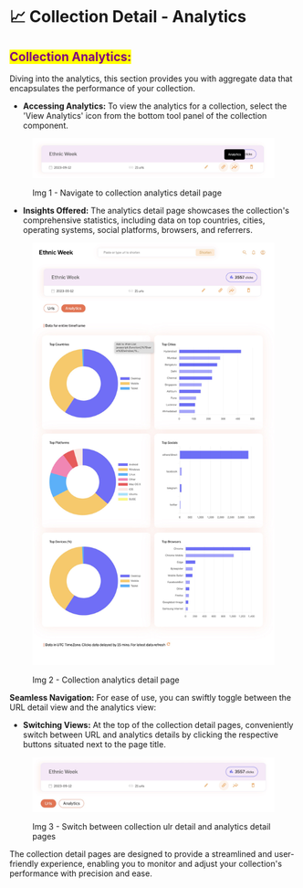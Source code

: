 # 📈 Collection Detail - Analytics

## <mark style="color:purple;">Collection A</mark><mark style="color:purple;">**nalytics:**</mark>&#x20;

Diving into the analytics, this section provides you with aggregate data that encapsulates the performance of your collection.

* **Accessing Analytics:** To view the analytics for a collection, select the 'View Analytics' icon from the bottom tool panel of the collection component.

<figure><img src="../.gitbook/assets/Collection - View analytics.jpg" alt=""><figcaption><p>Img 1 - Navigate to collection analytics detail page </p></figcaption></figure>

* **Insights Offered:** The analytics detail page showcases the collection's comprehensive statistics, including data on top countries, cities, operating systems, social platforms, browsers, and referrers.

<figure><img src="../.gitbook/assets/Collection - Analytics.jpg" alt=""><figcaption><p>Img 2 - Collection analytics detail page</p></figcaption></figure>

**Seamless Navigation:** For ease of use, you can swiftly toggle between the URL detail view and the analytics view:

* **Switching Views:** At the top of the collection detail pages, conveniently switch between URL and analytics details by clicking the respective buttons situated next to the page title.

<figure><img src="../.gitbook/assets/Collection - Switch View.jpg" alt=""><figcaption><p>Img 3 - Switch between collection ulr detail and analytics detail pages</p></figcaption></figure>

The collection detail pages are designed to provide a streamlined and user-friendly experience, enabling you to monitor and adjust your collection's performance with precision and ease.
